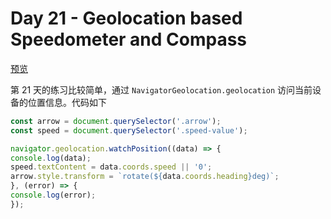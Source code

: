 # Day 21 - Geolocation based Speedometer and Compass

[预览](https://htmlpreview.github.io/?https://github.com/shiwei93/JavaScript30/blob/master/21%20-%20Geolocation%20based%20Speedometer%20and%20Compass/index.html)

第 21 天的练习比较简单，通过 `NavigatorGeolocation.geolocation` 访问当前设备的位置信息。代码如下

``` javascript
const arrow = document.querySelector('.arrow');
const speed = document.querySelector('.speed-value');

navigator.geolocation.watchPosition((data) => {
console.log(data);
speed.textContent = data.coords.speed || '0';
arrow.style.transform = `rotate(${data.coords.heading}deg)`;
}, (error) => {
console.log(error);
});
```
